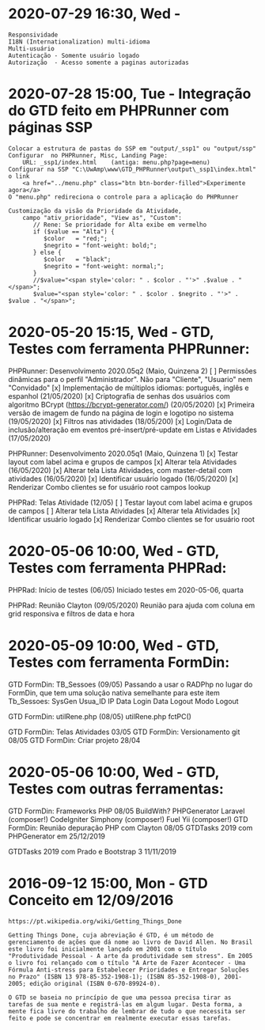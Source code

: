 # 2020-07-29 16:30, Wed -
    Responsividade
    I18N (Internationalization) multi-idioma
    Multi-usuário
    Autenticação - Somente usuário logado
    Autorização  - Acesso somente a paginas autorizadas

# 2020-07-28 15:00, Tue - Integração do GTD feito em PHPRunner com páginas SSP
    Colocar a estrutura de pastas do SSP em "output/_ssp1" ou "output/ssp"
    Configurar  no PHPRunner, Misc, Landing Page:
        URL: _ssp1/index.html    (antiga: menu.php?page=menu)
    Configurar na SSP "C:\UwAmp\www\GTD_PHPRunner\output\_ssp1\index.html" o link
        <a href="../menu.php" class="btn btn-border-filled">Experimente agora</a>
    O "menu.php" redireciona o controle para a aplicação do PHPRunner

    Customização da visão da Prioridade da Atividade,
        campo "ativ_prioridade", "View as", "Custom":
           // Rene: Se prioridade for Alta exibe em vermelho
           if ($value == "Alta") {
              $color   = "red;";
              $negrito = "font-weight: bold;";
           } else {
              $color   = "black";
              $negrito = "font-weight: normal;";
           }
           //$value="<span style='color: " . $color . "'>" .$value . "</span>";
           $value="<span style='color: " . $color . $negrito . "'>" . $value . "</span>";

# 2020-05-20 15:15, Wed - GTD, Testes com ferramenta PHPRunner:

PHPRunner: Desenvolvimento 2020.05q2 (Maio, Quinzena 2)
    [ ] Permissões dinâmicas para o perfil "Administrador". Não para "Cliente", "Usuario" nem "Convidado"
    [x] Implementação de múltiplos idiomas: português, inglês e espanhol (21/05/2020)
    [x] Criptografia de senhas dos usuários com algoritmo BCrypt (https://bcrypt-generator.com/) (20/05/2020)
    [x] Primeira versão de imagem de fundo na página de login e logotipo no sistema (19/05/2020)
    [x] Filtros nas atividades (18/05/200)
    [x] Login/Data de inclusão/alteração em eventos pré-insert/pré-update em Listas e Atividades (17/05/2020)

PHPRunner: Desenvolvimento 2020.05q1 (Maio, Quinzena 1)
    [x] Testar layout com label acima e grupos de campos
    [x] Alterar tela Atividades (16/05/2020)
    [x] Alterar tela Lista Atividades, com master-detail com atividades (16/05/2020)
    [x] Identificar usuário logado (16/05/2020)
    [x] Renderizar Combo clientes se for usuário root campos lookup

PHPRad: Telas Atividade (12/05)
    [ ] Testar layout com label acima e grupos de campos
    [ ] Alterar tela Lista Atividades
    [x] Alterar tela Atividades
    [x] Identificar usuário logado
    [x] Renderizar Combo clientes se for usuário root

# 2020-05-06 10:00, Wed - GTD, Testes com ferramenta PHPRad:
PHPRad: Início de testes (06/05)
    Iniciado testes em 2020-05-06, quarta

PHPRad: Reunião Clayton (09/05/2020)
    Reunião para ajuda com coluna em grid responsiva e filtros de data e hora

# 2020-05-09 10:00, Wed - GTD, Testes com ferramenta FormDin:
GTD FormDin: TB_Sessoes (09/05)
    Passando a usar o RADPhp no lugar do FormDin, que tem uma solução nativa semelhante para este item
    Tb_Sessoes: SysGen
        Usua_ID
        IP
        Data Login
        Data Logout
        Modo Logout

GTD FormDin: utilRene.php (08/05)
    utilRene.php
    fctPC()

GTD FormDin: Telas Atividades 03/05
GTD FormDin: Versionamento git 08/05
GTD FormDin: Criar projeto 28/04

# 2020-05-06 10:00, Wed - GTD, Testes com outras ferramentas:
GTD FormDin: Frameworks PHP 08/05
    BuildWith? PHPGenerator
    Laravel (composer!)
    CodeIgniter
    Simphony (composer!)
    Fuel
    Yii (composer!)
GTD FormDin: Reunião depuração PHP com Clayton 08/05
GTDTasks 2019 com PHPGenerator em 25/12/2019

GTDTasks 2019 com Prado e Bootstrap 3 11/11/2019


# 2016-09-12 15:00, Mon - GTD Conceito em 12/09/2016
    https://pt.wikipedia.org/wiki/Getting_Things_Done

    Getting Things Done, cuja abreviação é GTD, é um método de gerenciamento de ações que dá nome ao livro de David Allen. No Brasil este livro foi inicialmente lançado em 2001 com o título "Produtividade Pessoal - A arte da produtividade sem stress". Em 2005 o livro foi relançado com o título "A Arte de Fazer Acontecer - Uma Fórmula Anti-stress para Estabelecer Prioridades e Entregar Soluções no Prazo" (ISBN 13 978-85-352-1908-1); (ISBN 85-352-1908-0), 2001-2005; edição original (ISBN 0-670-89924-0).

    O GTD se baseia no princípio de que uma pessoa precisa tirar as tarefas de sua mente e registrá-las em algum lugar. Desta forma, a mente fica livre do trabalho de lembrar de tudo o que necessita ser feito e pode se concentrar em realmente executar essas tarefas.
